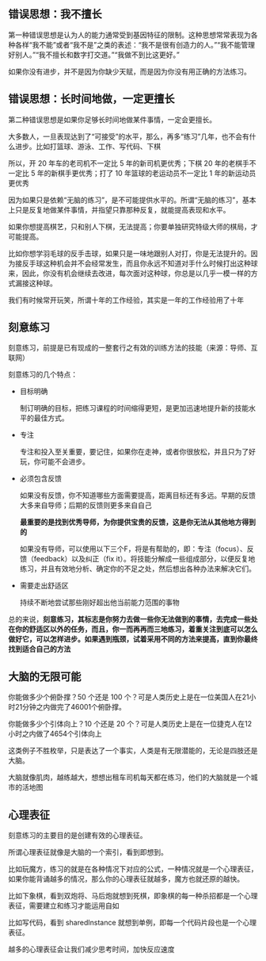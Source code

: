 ## 错误思想：我不擅长
第一种错误思想是认为人的能力通常受到基因特征的限制。这种思想常常表现为各种各样“我不能”或者“我不是”之类的表述：“我不是很有创造力的人。”“我不能管理好别人。”“我不擅长和数字打交道。”“我做不到比这更好。”

如果你没有进步，并不是因为你缺少天赋，而是因为你没有用正确的方法练习。

## 错误思想：长时间地做，一定更擅长
第二种错误思想是如果你足够长时间地做某件事情，一定会更擅长。

大多数人，一旦表现达到了“可接受”的水平，那么，再多“练习”几年，也不会有什么进步。比如打篮球、游泳、工作、写代码、下棋

所以，开 20 年车的老司机不一定比 5 年的新司机更优秀；下棋 20 年的老棋手不一定比 5 年的新棋手更优秀；打了 10 年篮球的老运动员不一定比 1 年的新运动员更优秀

因为如果只是依赖“无脑的练习”，是不可能提供水平的。所谓“无脑的练习”，基本上只是反复地做某件事情，并指望只靠那种反复，就能提高表现和水平。

如果你想提高棋艺，只和别人下棋，无法提高；你要单独研究特级大师的棋局，才可能提高。

比如你想学羽毛球的反手击球，如果只是一味地跟别人对打，你是无法提升的。因为接反手球这种机会并不会经常发生，而且你永远不知道对手什么时候打出这种球来，因此，你没有机会继续去改进，每次面对这种球，你总是以几乎一模一样的方式漏接这种球。

我们有时候常开玩笑，所谓十年的工作经验，其实是一年的工作经验用了十年


## 刻意练习

刻意练习，前提是已有现成的一整套行之有效的训练方法的技能（来源：导师、互联网）

刻意练习的几个特点：

+ 目标明确

    制订明确的目标，把练习课程的时间缩得更短，是更加迅速地提升新的技能水平的最佳方式。

+ 专注

    专注和投入至关重要，要记住，如果你在走神，或者你很放松，并且只为了好玩，你可能不会进步。

+ 必须包含反馈

    如果没有反馈，你不知道哪些方面需要提高，距离目标还有多远。早期的反馈大多来自导师；后期的反馈则更多来自自己

    **最重要的是找到优秀导师，为你提供宝贵的反馈，这是你无法从其他地方得到的**

    如果没有导师，可以使用以下三个F，将是有帮助的，即：专注（focus）、反馈（feedback）以及纠正（fix it）。将技能分解成一些组成部分，以便反复地练习，并且有效地分析、确定你的不足之处，然后想出各种办法来解决它们。

+ 需要走出舒适区

    持续不断地尝试那些刚好超出他当前能力范围的事物


总的来说，**刻意练习，其标志是你努力去做一些你无法做到的事情，去完成一些处在你的舒适区以外的任务，而且，你一而再再而三地练习，着重关注到底可以怎么做好它，可以怎样进步。如果遇到瓶颈，试着采用不同的方法来提高，直到你最终找到适合自己的方法**

## 大脑的无限可能
你能做多少个俯卧撑？50 个还是 100 个？可是人类历史上是在一位美国人在21小时21分钟之内做完了46001个俯卧撑。

你能做多少个引体向上？10 个还是 20 个？可是人类历史上是在一位捷克人在12小时之内做了4654个引体向上

这类例子不胜枚举，只是表达了一个事实，人类是有无限潜能的，无论是四肢还是大脑。

大脑就像肌肉，越练越大，想想出租车司机每天都在练习，他们的大脑就是一个城市的活地图

## 心理表征
刻意练习的主要目的是创建有效的心理表征。

所谓心理表征就像是大脑的一个索引，看到即想到。

比如玩魔方，练习的就是在各种情况下对应的公式，一种情况就是一个心理表征，如果你能背诵越多的情况，那么你的心理表征就越多，魔方也就还原的越快。

比如下象棋，看到双炮将、马后炮就想到死棋，即象棋的每一种杀招都是一个心理表征，需要建立和练习才能运用自如

比如写代码，看到 sharedInstance 就想到单例，即每一个代码片段也是一个心理表征。

越多的心理表征会让我们减少思考时间，加快反应速度